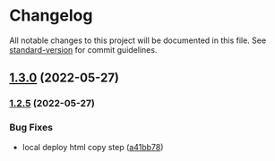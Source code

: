 # Changelog

All notable changes to this project will be documented in this file. See [standard-version](https://github.com/conventional-changelog/standard-version) for commit guidelines.

## [1.3.0](https://github.com/Zextras/carbonio-ui-sdk/compare/v1.2.5...v1.3.0) (2022-05-27)

### [1.2.5](https://github.com/Zextras/carbonio-ui-sdk/compare/v1.2.4...v1.2.5) (2022-05-27)


### Bug Fixes

* local deploy html copy step ([a41bb78](https://github.com/Zextras/carbonio-ui-sdk/commit/a41bb78285bba8cc5b624745035caddcaebcd802))
